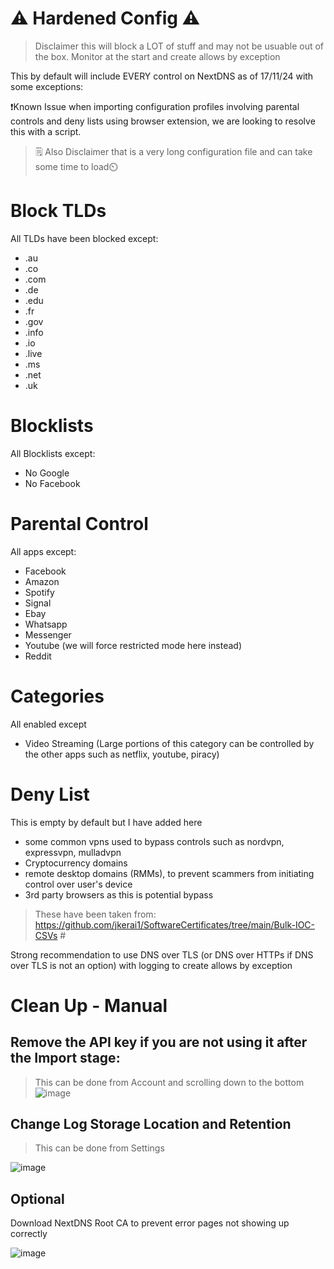 # ⚠️ Hardened Config ⚠️
> Disclaimer this will block a LOT of stuff and may not be usuable out of the box. Monitor at the start and create allows by exception

This by default will include EVERY control on NextDNS as of 17/11/24 with some exceptions:  

❗Known Issue when importing configuration profiles involving parental controls and deny lists using browser extension, we are looking to resolve this with a script.  

> 🗒️ Also Disclaimer that is a very long configuration file and can take some time to load⏲️

# Block TLDs

All TLDs have been blocked except:

- .au
- .co
- .com
- .de
- .edu
- .fr
- .gov
- .info
- .io
- .live
- .ms
- .net
- .uk

# Blocklists

All Blocklists except:

- No Google
- No Facebook

# Parental Control

All apps except:  

- Facebook
- Amazon
- Spotify
- Signal
- Ebay
- Whatsapp
- Messenger
- Youtube (we will force restricted mode here instead)
- Reddit


# Categories

All enabled except
- Video Streaming (Large portions of this category can be controlled by the other apps such as netflix, youtube, piracy)


# Deny List
This is empty by default but I have added here
- some common vpns used to bypass controls such as nordvpn, expressvpn, mulladvpn
- Cryptocurrency domains
- remote desktop domains (RMMs), to prevent scammers from initiating control over user's device
- 3rd party browsers as this is potential bypass  
> These have been taken from: https://github.com/jkerai1/SoftwareCertificates/tree/main/Bulk-IOC-CSVs  #


Strong recommendation to use DNS over TLS (or DNS over HTTPs if DNS over TLS is not an option) with logging to create allows by exception

# Clean Up - Manual  

## Remove the API key if you are not using it after the Import stage:  
> This can be done from Account and scrolling down to the bottom  
![image](https://github.com/user-attachments/assets/57325e82-4dd1-49ee-a889-ace8fbe3540a)

## Change Log Storage Location and Retention  
> This can be done from Settings  

![image](https://github.com/user-attachments/assets/d1fca960-974c-44e9-b748-5b72c3f3c47f)  


## Optional  

Download NextDNS Root CA to prevent error pages not showing up correctly  

![image](https://github.com/user-attachments/assets/0fa26369-a39c-443d-9adb-1e6cdb4fe71e)


